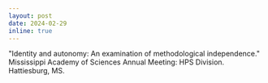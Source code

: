 ```yaml
---
layout: post
date: 2024-02-29
inline: true
---
```


"Identity and autonomy: An examination of methodological independence." Mississippi Academy of Sciences Annual Meeting: HPS Division. Hattiesburg, MS.

